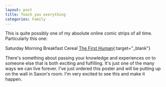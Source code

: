 ```yaml
---
layout: post
title: Teach you everything
categories: Family
---
```

This is quite possibly one of my absolute online comic strips of all time.  Particularly this one:

Saturday Morning Breakfast Cereal [The First Human](https://smbc.myshopify.com/collections/frontpage/products/the-first-human-19x27-poster){:target="_blank"}

There's something about passing your knowledge and experiences on to someone else that is both exciting and fulfilling.  It's just one of the many ways we can live forever.  I've just ordered this poster and will be putting up on the wall in Saxon's room.  I'm very excited to see this and make it happen.